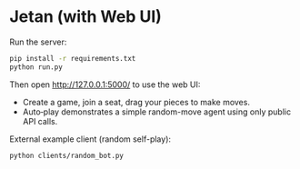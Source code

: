 # Jetan (with Web UI)
Run the server:
```bash
pip install -r requirements.txt
python run.py
```
Then open http://127.0.0.1:5000/ to use the web UI:
- Create a game, join a seat, drag your pieces to make moves.
- Auto‑play demonstrates a simple random-move agent using only public API calls.

External example client (random self-play):
```bash
python clients/random_bot.py
```
